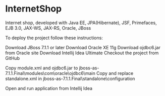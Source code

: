 InternetShop
============

Internet shop, developed with Java EE, JPA(Hibernate), JSF, Primefaces, EJB 3.0, JAX-WS, JAX-RS, Oracle, JBoss


To deploy the project follow these instructions:

Download JBoss 7.1.1 or later 
Download Oracle XE 11g 
Download ojdbc6.jar from Oracle site 
Download Intellij Idea Ultimate 
Checkout the project from GitHub 

Copy module.xml and ojdbc6.jar to jboss-as-7.1.1.Final\modules\com\oracle\ojdbc6\main 
Copy and replace standalone.xml in jboss-as-7.1.1.Final\standalone\configuration 

Open and run application from Intellij Idea
